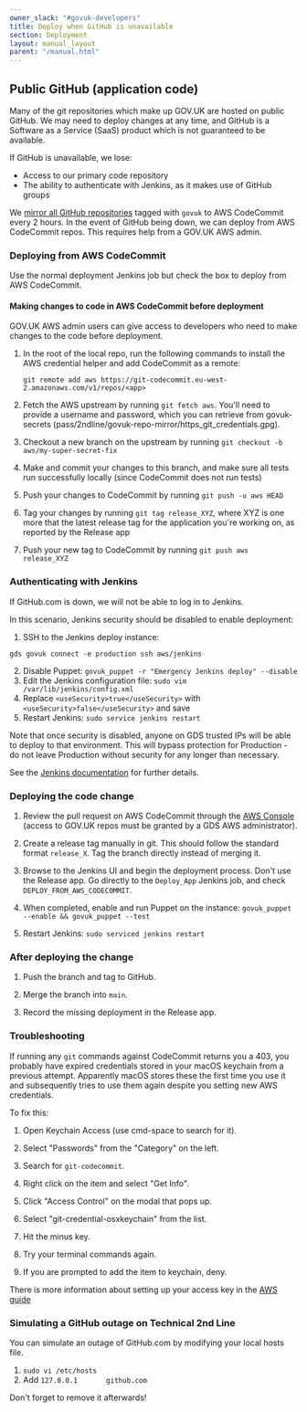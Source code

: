 ```yaml
---
owner_slack: "#govuk-developers"
title: Deploy when GitHub is unavailable
section: Deployment
layout: manual_layout
parent: "/manual.html"
---
```


## Public GitHub (application code)

Many of the git repositories which make up GOV.UK are hosted on public GitHub. We may need to deploy changes at any time, and GitHub is a Software as a Service (SaaS) product which is not guaranteed to be available.

If GitHub is unavailable, we lose:

* Access to our primary code repository
* The ability to authenticate with Jenkins, as it makes use of GitHub groups

We [mirror all GitHub repositories](repository-mirroring.html) tagged with `govuk` to AWS CodeCommit every 2 hours. In the event of GitHub being down, we can deploy from AWS CodeCommit repos. This requires help from a GOV.UK AWS admin.

### Deploying from AWS CodeCommit

Use the normal deployment Jenkins job but check the box to deploy from AWS CodeCommit.

#### Making changes to code in AWS CodeCommit before deployment

GOV.UK AWS admin users can give access to developers who need to make changes to the code before deployment.

1. In the root of the local repo, run the following commands to install the AWS
   credential helper and add CodeCommit as a remote:

   ```
   git remote add aws https://git-codecommit.eu-west-2.amazonaws.com/v1/repos/<app>
   ```

1. Fetch the AWS upstream by running `git fetch aws`.
   You'll need to provide a username and password, which you can retrieve from govuk-secrets
   (pass/2ndline/govuk-repo-mirror/https_git_credentials.gpg).

1. Checkout a new branch on the upstream by running `git checkout -b aws/my-super-secret-fix`

1. Make and commit your changes to this branch, and make sure all tests run successfully
   locally (since CodeCommit does not run tests)

1. Push your changes to CodeCommit by running `git push -u aws HEAD`

1. Tag your changes by running `git tag release_XYZ`, where XYZ is one more that the latest
   release tag for the application you're working on, as reported by the Release app

1. Push your new tag to CodeCommit by running `git push aws release_XYZ`

### Authenticating with Jenkins

If GitHub.com is down, we will not be able to log in to Jenkins.

In this scenario, Jenkins security should be disabled to enable deployment:

1. SSH to the Jenkins deploy instance:

```console
gds govuk connect -e production ssh aws/jenkins
```
2. Disable Puppet: `govuk_puppet -r "Emergency Jenkins deploy" --disable`
3. Edit the Jenkins configuration file: `sudo vim /var/lib/jenkins/config.xml`
4. Replace `<useSecurity>true</useSecurity>` with `<useSecurity>false</useSecurity>` and save
5. Restart Jenkins: `sudo service jenkins restart`

Note that once security is disabled, anyone on GDS trusted IPs will be able to deploy to that environment. This will bypass protection for Production - do not leave Production without security for any longer than necessary.

See the [Jenkins documentation](https://jenkins.io/doc/book/system-administration/security/#disabling-security) for further details.


### Deploying the code change

1. Review the pull request on AWS CodeCommit through the [AWS Console](https://eu-west-2.console.aws.amazon.com/codesuite/codecommit/repositories?region=eu-west-2) (access to GOV.UK repos must be granted by a GDS AWS administrator).

1. Create a release tag manually in git. This should follow the standard format
   `release_X`. Tag the branch directly instead of merging it.

1. Browse to the Jenkins UI and begin the deployment process. Don't use the Release app. Go directly to the `Deploy_App` Jenkins job, and
   check `DEPLOY_FROM_AWS_CODECOMMIT`.

1. When completed, enable and run Puppet on the instance: `govuk_puppet --enable && govuk_puppet --test`

1. Restart Jenkins: `sudo serviced jenkins restart`

### After deploying the change

1. Push the branch and tag to GitHub.

1. Merge the branch into `main`.

1. Record the missing deployment in the Release app.

### Troubleshooting

If running any `git` commands against CodeCommit returns you a 403, you probably
have expired credentials stored in your macOS keychain from a previous attempt.
Apparently macOS stores these the first time you use it and subsequently tries
to use them again despite you setting new AWS credentials.

To fix this:

1. Open Keychain Access (use cmd-space to search for it).

1. Select "Passwords" from the "Category" on the left.

1. Search for `git-codecommit`.

1. Right click on the item and select "Get Info".

1. Click "Access Control" on the modal that pops up.

1. Select "git-credential-osxkeychain" from the list.

1. Hit the minus key.

1. Try your terminal commands again.

1. If you are prompted to add the item to keychain, deny.

There is more information about setting up your access key in the [AWS guide](https://docs.aws.amazon.com/codecommit/latest/userguide/setting-up-https-unixes.html)

### Simulating a GitHub outage on Technical 2nd Line

You can simulate an outage of GitHub.com by modifying your local hosts file.

1. `sudo vi /etc/hosts`
2. Add `127.0.0.1       github.com`

Don't forget to remove it afterwards!
